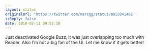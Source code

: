 ```yaml
---
layout: status
originalUrl: 'https://twitter.com/marcgg/status/8955041461'
isReply: false
date: 2010-02-11 09:53:18
---
```


Just deactivated Google Buzz, it was just overlapping too much with Reader. Also I'm not a big fan of the UI. Let me know if it gets better!
